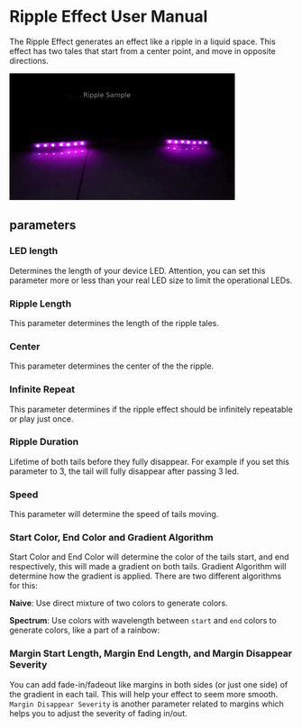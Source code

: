 # Ripple Effect User Manual

The Ripple Effect generates an effect like a ripple in a liquid space. This effect has two tales that start from a center point, and move in opposite directions.

![Ripple Sample](./pics/ripple_sample.gif "Ripple Sample")

## parameters

### LED length

Determines the length of your device LED. Attention, you can set this parameter more or less than your real LED size to limit the operational LEDs.

### Ripple Length

This parameter determines the length of the ripple tales.

### Center

This parameter determines the center of the the ripple.

### Infinite Repeat

This parameter determines if the ripple effect should be infinitely repeatable or play just once.

### Ripple Duration

Lifetime of both tails before they fully disappear. For example if you set this parameter to 3, the tail will fully disappear after passing 3 led.

### Speed

This parameter will determine the speed of tails moving.

### Start Color, End Color and Gradient Algorithm

Start Color and End Color will determine the color of the tails start, and end respectively, this will made a gradient on both tails. Gradient Algorithm will determine how the gradient is applied. There are two different algorithms for this:

**Naive**: Use direct mixture of two colors to generate colors.

**Spectrum**: Use colors with wavelength between `start` and `end` colors to generate colors, like a part of a rainbow:

### Margin Start Length, Margin End Length, and Margin Disappear Severity

You can add fade-in/fadeout like margins in both sides (or just one side) of the gradient in each tail. This will help your effect to seem more smooth. `Margin Disappear Severity` is another parameter related to margins which helps you to adjust the severity of fading in/out.
